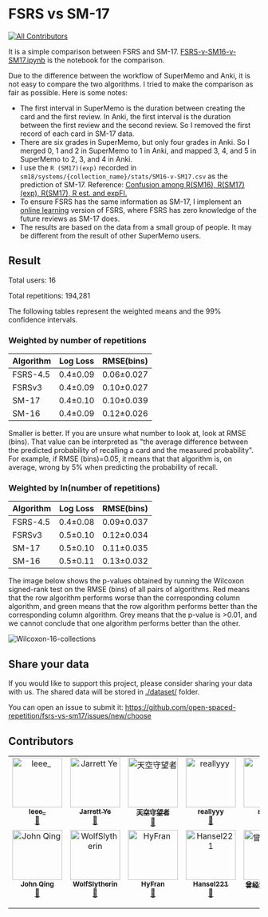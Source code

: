 # FSRS vs SM-17
<!-- ALL-CONTRIBUTORS-BADGE:START - Do not remove or modify this section -->
[![All Contributors](https://img.shields.io/badge/all_contributors-14-orange.svg?style=flat-square)](#contributors-)
<!-- ALL-CONTRIBUTORS-BADGE:END -->

It is a simple comparison between FSRS and SM-17. [FSRS-v-SM16-v-SM17.ipynb](./FSRS-v-SM16-v-SM17.ipynb) is the notebook for the comparison.

Due to the difference between the workflow of SuperMemo and Anki, it is not easy to compare the two algorithms. I tried to make the comparison as fair as possible. Here is some notes:
- The first interval in SuperMemo is the duration between creating the card and the first review. In Anki, the first interval is the duration between the first review and the second review. So I removed the first record of each card in SM-17 data.
- There are six grades in SuperMemo, but only four grades in Anki. So I merged 0, 1 and 2 in SuperMemo to 1 in Anki, and mapped 3, 4, and 5 in SuperMemo to 2, 3, and 4 in Anki.
- I use the `R (SM17)(exp)` recorded in `sm18/systems/{collection_name}/stats/SM16-v-SM17.csv` as the prediction of SM-17. Reference: [Confusion among R(SM16), R(SM17)(exp), R(SM17), R est. and expFI.](https://supermemopedia.com/wiki/Confusion_among_R(SM16),_R(SM17)(exp),_R(SM17),_R_est._and_expFI.)
- To ensure FSRS has the same information as SM-17, I implement an [online learning](https://en.wikipedia.org/wiki/Online_machine_learning) version of FSRS, where FSRS has zero knowledge of the future reviews as SM-17 does.
- The results are based on the data from a small group of people. It may be different from the result of other SuperMemo users.

## Result

Total users: 16

Total repetitions: 194,281

The following tables represent the weighted means and the 99% confidence intervals.

### Weighted by number of repetitions

| Algorithm | Log Loss |   RMSE(bins) |
| --- | --- | --- 
| FSRS-4.5 | 0.4±0.09 |   0.06±0.027 |
| FSRSv3 | 0.4±0.09 |   0.10±0.027 |
| SM-17 | 0.4±0.10 |   0.10±0.039 |
| SM-16 | 0.4±0.09 |   0.12±0.026 |

Smaller is better. If you are unsure what number to look at, look at RMSE (bins). That value can be interpreted as "the average difference between the predicted probability of recalling a card and the measured probability". For example, if RMSE (bins)=0.05, it means that that algorithm is, on average, wrong by 5% when predicting the probability of recall.

### Weighted by ln(number of repetitions)

| Algorithm | Log Loss |   RMSE(bins) |
| --- | --- | --- |
| FSRS-4.5 | 0.4±0.08 |   0.09±0.037 |
| FSRSv3 | 0.5±0.10 |   0.12±0.034 |
| SM-17 | 0.5±0.10 |   0.11±0.035 |
| SM-16 | 0.5±0.11 |   0.13±0.032 |

The image below shows the p-values obtained by running the Wilcoxon signed-rank test on the RMSE (bins) of all pairs of algorithms. Red means that the row algorithm performs worse than the corresponding column algorithm, and green means that the row algorithm performs better than the corresponding column algorithm. Grey means that the p-value is >0.01, and we cannot conclude that one algorithm performs better than the other.

![Wilcoxon-16-collections](https://github.com/Expertium/fsrs-vs-sm17/assets/83031600/6af35c4a-345a-4fef-9c8f-d2d98dc3a680)

## Share your data

If you would like to support this project, please consider sharing your data with us. The shared data will be stored in [./dataset/](./dataset/) folder. 

You can open an issue to submit it: https://github.com/open-spaced-repetition/fsrs-vs-sm17/issues/new/choose


## Contributors

<!-- ALL-CONTRIBUTORS-LIST:START - Do not remove or modify this section -->
<!-- prettier-ignore-start -->
<!-- markdownlint-disable -->
<table>
  <tbody>
    <tr>
      <td align="center" valign="top" width="14.28%"><a href="https://github.com/leee-z"><img src="https://avatars.githubusercontent.com/u/48952110?v=4?s=100" width="100px;" alt="leee_"/><br /><sub><b>leee_</b></sub></a><br /><a href="#data-leee-z" title="Data">🔣</a></td>
      <td align="center" valign="top" width="14.28%"><a href="https://www.zhihu.com/people/L.M.Sherlock"><img src="https://avatars.githubusercontent.com/u/32575846?v=4?s=100" width="100px;" alt="Jarrett Ye"/><br /><sub><b>Jarrett Ye</b></sub></a><br /><a href="#data-L-M-Sherlock" title="Data">🔣</a></td>
      <td align="center" valign="top" width="14.28%"><a href="https://github.com/Shore3145"><img src="https://avatars.githubusercontent.com/u/106439025?v=4?s=100" width="100px;" alt="天空守望者"/><br /><sub><b>天空守望者</b></sub></a><br /><a href="#data-Shore3145" title="Data">🔣</a></td>
      <td align="center" valign="top" width="14.28%"><a href="https://github.com/reallyyy"><img src="https://avatars.githubusercontent.com/u/39750041?v=4?s=100" width="100px;" alt="reallyyy"/><br /><sub><b>reallyyy</b></sub></a><br /><a href="#data-reallyyy" title="Data">🔣</a></td>
      <td align="center" valign="top" width="14.28%"><a href="https://github.com/shisuu"><img src="https://avatars.githubusercontent.com/u/90727082?v=4?s=100" width="100px;" alt="shisuu"/><br /><sub><b>shisuu</b></sub></a><br /><a href="#data-shisuu" title="Data">🔣</a></td>
      <td align="center" valign="top" width="14.28%"><a href="https://github.com/WinstonWantsAUserName"><img src="https://avatars.githubusercontent.com/u/99696589?v=4?s=100" width="100px;" alt="Winston"/><br /><sub><b>Winston</b></sub></a><br /><a href="#data-WinstonWantsAUserName" title="Data">🔣</a></td>
      <td align="center" valign="top" width="14.28%"><a href="https://github.com/VSpade7"><img src="https://avatars.githubusercontent.com/u/46594083?v=4?s=100" width="100px;" alt="Spade7"/><br /><sub><b>Spade7</b></sub></a><br /><a href="#data-VSpade7" title="Data">🔣</a></td>
    </tr>
    <tr>
      <td align="center" valign="top" width="14.28%"><a href="https://noheartpen.github.io/"><img src="https://avatars.githubusercontent.com/u/79316356?v=4?s=100" width="100px;" alt="John Qing"/><br /><sub><b>John Qing</b></sub></a><br /><a href="#data-NoHeartPen" title="Data">🔣</a></td>
      <td align="center" valign="top" width="14.28%"><a href="https://github.com/WolfSlytherin"><img src="https://avatars.githubusercontent.com/u/20725348?v=4?s=100" width="100px;" alt="WolfSlytherin"/><br /><sub><b>WolfSlytherin</b></sub></a><br /><a href="#data-WolfSlytherin" title="Data">🔣</a></td>
      <td align="center" valign="top" width="14.28%"><a href="https://github.com/Hy-Fran"><img src="https://avatars.githubusercontent.com/u/62321252?v=4?s=100" width="100px;" alt="HyFran"/><br /><sub><b>HyFran</b></sub></a><br /><a href="#data-Hy-Fran" title="Data">🔣</a></td>
      <td align="center" valign="top" width="14.28%"><a href="https://github.com/Hansel221"><img src="https://avatars.githubusercontent.com/u/61033423?v=4?s=100" width="100px;" alt="Hansel221"/><br /><sub><b>Hansel221</b></sub></a><br /><a href="#data-Hansel221" title="Data">🔣</a></td>
      <td align="center" valign="top" width="14.28%"><a href="https://github.com/nocturne2014"><img src="https://avatars.githubusercontent.com/u/7165548?v=4?s=100" width="100px;" alt="曾经沧海难为水"/><br /><sub><b>曾经沧海难为水</b></sub></a><br /><a href="#data-nocturne2014" title="Data">🔣</a></td>
      <td align="center" valign="top" width="14.28%"><a href="https://github.com/KKKphelps"><img src="https://avatars.githubusercontent.com/u/58903647?v=4?s=100" width="100px;" alt="Pariance"/><br /><sub><b>Pariance</b></sub></a><br /><a href="#data-KKKphelps" title="Data">🔣</a></td>
      <td align="center" valign="top" width="14.28%"><a href="https://github.com/github-gracefeng"><img src="https://avatars.githubusercontent.com/u/119791464?v=4?s=100" width="100px;" alt="github-gracefeng"/><br /><sub><b>github-gracefeng</b></sub></a><br /><a href="#data-github-gracefeng" title="Data">🔣</a></td>
    </tr>
  </tbody>
</table>

<!-- markdownlint-restore -->
<!-- prettier-ignore-end -->

<!-- ALL-CONTRIBUTORS-LIST:END -->
<!-- prettier-ignore-start -->
<!-- markdownlint-disable -->

<!-- markdownlint-restore -->
<!-- prettier-ignore-end -->

<!-- ALL-CONTRIBUTORS-LIST:END -->
